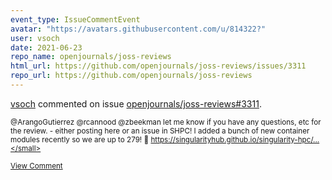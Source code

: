 ```yaml
---
event_type: IssueCommentEvent
avatar: "https://avatars.githubusercontent.com/u/814322?"
user: vsoch
date: 2021-06-23
repo_name: openjournals/joss-reviews
html_url: https://github.com/openjournals/joss-reviews/issues/3311
repo_url: https://github.com/openjournals/joss-reviews
---
```


<a href='https://github.com/vsoch' target='_blank'>vsoch</a> commented on issue <a href='https://github.com/openjournals/joss-reviews/issues/3311' target='_blank'>openjournals/joss-reviews#3311</a>.

<small>@ArangoGutierrez @rcannood @zbeekman let me know if you have any questions, etc for the review. - either posting here or an issue in SHPC! I added a bunch of new container modules recently so we are up to 279! :partying_face: https://singularityhub.github.io/singularity-hpc/...</small>

<a href='https://github.com/openjournals/joss-reviews/issues/3311' target='_blank'>View Comment</a>